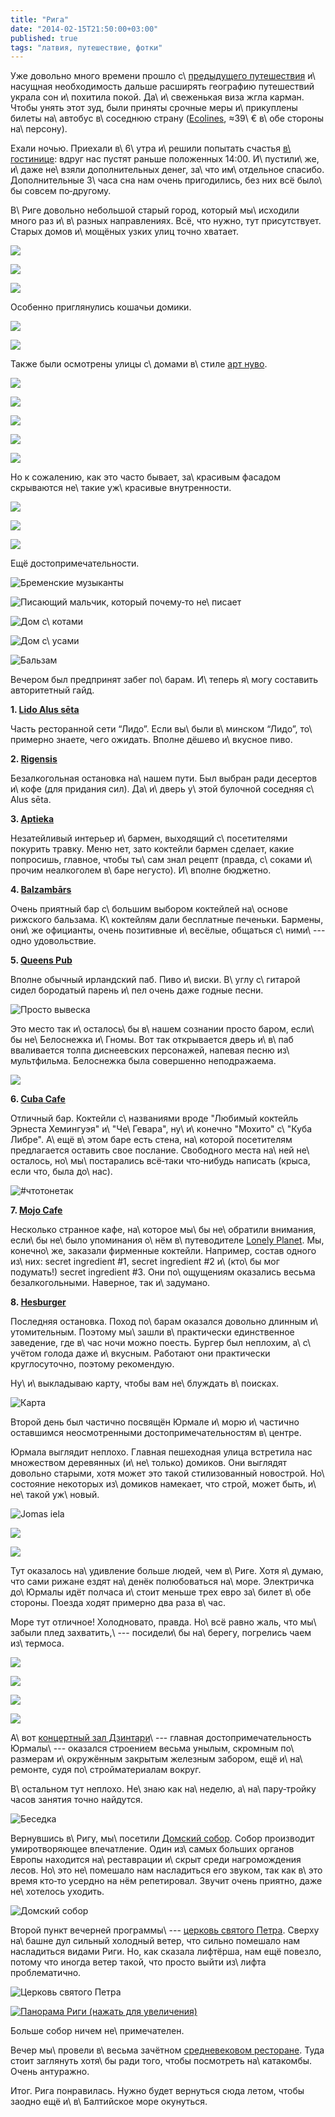 ```yaml
---
title: "Рига"
date: "2014-02-15T21:50:00+03:00"
published: true
tags: "латвия, путешествие, фотки"
---
```


Уже довольно много времени прошло с\ [предыдущего путешествия][oslo] и\ насущная необходимость дальше расширять
географию путешествий украла сон и\ похитила покой. Да\ и\ свеженькая виза жгла карман. Чтобы унять этот зуд, были
приняты срочные меры и\ прикуплены билеты на\ автобус в\ соседнюю страну ([Ecolines], ≈39\ € в\ обе стороны
на\ персону).

Ехали ночью. Приехали в\ 6\ утра и\ решили попытать счастья [в\ гостинице][hotel]: вдруг нас пустят раньше положенных
14:00. И\ пустили\ же, и\ даже не\ взяли дополнительных денег, за\ что им\ отдельное спасибо. Дополнительные 3\ часа сна
нам очень пригодились, без них всё было\ бы совсем по&#8209;другому.

В\ Риге довольно небольшой старый город, который мы\ исходили много раз и\ в\ разных направлениях. Всё, что нужно, тут
присутствует. Старых домов и\ мощёных узких улиц точно хватает.

![](/images/travel/2014-02-riga-jurmala/old-town-1.jpg)

![](/images/travel/2014-02-riga-jurmala/old-town-2.jpg)

![](/images/travel/2014-02-riga-jurmala/old-town-3.jpg)

Особенно приглянулись кошачьи домики.

![](/images/travel/2014-02-riga-jurmala/cats-house-1.jpg)

![](/images/travel/2014-02-riga-jurmala/cats-house-2.jpg)

Также были осмотрены улицы с\ домами в\ стиле [арт нуво][art-nouveau].

![](/images/travel/2014-02-riga-jurmala/art-nouveau-1.jpg)

![](/images/travel/2014-02-riga-jurmala/art-nouveau-2.jpg)

![](/images/travel/2014-02-riga-jurmala/art-nouveau-3.jpg)

![](/images/travel/2014-02-riga-jurmala/art-nouveau-4.jpg)

![](/images/travel/2014-02-riga-jurmala/art-nouveau-5.jpg)

Но к сожалению, как это часто бывает, за\ красивым фасадом скрываются не\ такие уж\ красивые внутренности.

![](/images/travel/2014-02-riga-jurmala/backyard-1.jpg)

![](/images/travel/2014-02-riga-jurmala/backyard-2.jpg)

![](/images/travel/2014-02-riga-jurmala/backyard-3.jpg)

Ещё достопримечательности.

![Бременские музыканты](/images/travel/2014-02-riga-jurmala/musicians-of-bremen.jpg)

![Писающий мальчик, который почему&#8209;то не\ писает](/images/travel/2014-02-riga-jurmala/peeing-boy.jpg)

![Дом с\ котами](/images/travel/2014-02-riga-jurmala/house-with-cats.jpg)

![Дом с\ усами](/images/travel/2014-02-riga-jurmala/house-with-moustache.jpg)

![Бальзам](/images/travel/2014-02-riga-jurmala/balsam-bottles.jpg)

Вечером был предпринят забег по\ барам. И\ теперь я\ могу составить авторитетный гайд.

**1. [Lido Alus sēta][lido]**

Часть ресторанной сети “Лидо”. Если вы\ были в\ минском “Лидо”, то\ примерно знаете, чего ожидать. Вполне дёшево
и\ вкусное пиво.

**2. [Rigensis][rigensis]**

Безалкогольная остановка на\ нашем пути. Был выбран ради десертов и\ кофе (для придания сил). Да\ и\ дверь у\ этой
булочной соседняя с\ Alus sēta.

**3. [Aptieka][aptieka]**

Незатейливый интерьер и\ бармен, выходящий с\ посетителями покурить травку. Меню нет, зато коктейли бармен сделает,
какие попросишь, главное, чтобы ты\ сам знал рецепт (правда, с\ соками и\ прочим неалкоголем в\ баре негусто). И\ вполне
бюджетно.

**4. [Balzambārs][balzambars]**

Очень приятный бар с\ большим выбором коктейлей на\ основе рижского бальзама. К\ коктейлям дали бесплатные печеньки.
Бармены, они\ же официанты, очень позитивные и\ весёлые, общаться с\ ними\ --- одно удовольствие.

**5. [Queens Pub][queens]**

Вполне обычный ирландский паб. Пиво и\ виски. В\ углу с\ гитарой сидел бородатый парень и\ пел очень даже годные песни.

![Просто вывеска](/images/travel/2014-02-riga-jurmala/queens.jpg)

Это место так и\ осталось\ бы в\ нашем сознании просто баром, если\ бы не\ Белоснежка и\ Гномы. Вот так открывается
дверь и\ в\ паб вваливается толпа диснеевских персонажей, напевая песню из\ мультфильма. Белоснежка была совершенно
неподражаема.

![](/images/travel/2014-02-riga-jurmala/snow-white-at-queens-bar.jpg)

**6. [Cuba Cafe][cuba]**

Отличный бар. Коктейли с\ названиями вроде "Любимый коктейль Эрнеста Хемингуэя" и\ "Че\ Гевара", ну\ и\ конечно "Мохито"
с\ "Куба Либре". А\ ещё в\ этом баре есть стена, на\ которой посетителям предлагается оставить свое послание. Свободного
места на\ ней не\ осталось, но\ мы\ постарались всё&#8209;таки что&#8209;нибудь написать (крыса, если что, была
до\ нас).

![#чтотонетак](/images/travel/2014-02-riga-jurmala/cuba-cafe.jpg)

**7. [Mojo Cafe][mojo]**

Несколько странное кафе, на\ которое мы\ бы не\ обратили внимания, если\ бы не\ было упоминания о\ нём в\ путеводителе
[Lonely Planet][lonely-planet]. Мы, конечно\ же, заказали фирменные коктейли. Например, состав одного из\ них: secret
ingredient #1, secret ingredient #2 и\ (кто\ бы мог подумать!) secret ingredient #3. Они по\ ощущениям оказались весьма
безалкогольными. Наверное, так и\ задумано.

**8. [Hesburger][burger]**

Последняя остановка. Поход по\ барам оказался довольно длинным и\ утомительным. Поэтому мы\ зашли в\ практически
единственное заведение, где в\ час ночи можно поесть. Бургер был неплохим, а\ с\ учётом голода даже и\ вкусным. Работают
они практически круглосуточно, поэтому рекомендую.

Ну\ и\ выкладываю карту, чтобы вам не\ блуждать в\ поисках.

![Карта](/images/travel/2014-02-riga-jurmala/map.png)

Второй день был частично посвящён Юрмале и\ морю и\ частично оставшимся неосмотренными достопримечательностям в\ центре.

Юрмала выглядит неплохо. Главная пешеходная улица встретила нас множеством деревянных (и\ не\ только) домиков. Они
выглядят довольно старыми, хотя может это такой стилизованный новострой. Но\ состояние некоторых из\ домиков намекает,
что строй, может быть, и\ не\ такой уж\ новый.

![Jomas iela](/images/travel/2014-02-riga-jurmala/jurmala-street.jpg)

![](/images/travel/2014-02-riga-jurmala/jurmala-house-1.jpg)

![](/images/travel/2014-02-riga-jurmala/jurmala-house-2.jpg)

Тут оказалось на\ удивление больше людей, чем в\ Риге. Хотя я\ думаю, что сами рижане ездят на\ денёк полюбоваться
на\ море. Электричка до\ Юрмалы идёт полчаса и\ стоит меньше трех евро за\ билет в\ обе стороны. Поезда ходят примерно
два раза в\ час.

Море тут отличное! Холодновато, правда. Но\ всё равно жаль, что мы\ забыли плед захватить,\ --- посидели\ бы
на\ берегу, погрелись чаем из\ термоса.

![](/images/travel/2014-02-riga-jurmala/sea-1.jpg)

![](/images/travel/2014-02-riga-jurmala/sea-2.jpg)

![](/images/travel/2014-02-riga-jurmala/sea-3.jpg)

![](/images/travel/2014-02-riga-jurmala/sea-4.jpg)

А\ вот [концертный зал Дзинтари][dzintaru]\ --- главная достопримечательность Юрмалы\ --- оказался строением весьма
унылым, скромным по\ размерам и\ окружённым закрытым железным забором, ещё и\ на\ ремонте, судя по\ стройматериалам
вокруг.

В\ остальном тут неплохо. Не\ знаю как на\ неделю, а\ на\ пару&#8209;тройку часов занятия точно найдутся.

![Беседка](/images/travel/2014-02-riga-jurmala/jurmala-alcove.jpg)

Вернувшись в\ Ригу, мы\ посетили [Домский собор][dom]. Собор производит умиротворяющее впечатление. Один из\ самых
больших органов Европы находится на\ реставрации и\ скрыт среди нагромождения лесов. Но\ это не\ помешало нам
насладиться его звуком, так как в\ это время кто&#8209;то усердно на нём репетировал. Звучит очень приятно, даже
не\ хотелось уходить.

![Домский собор](/images/travel/2014-02-riga-jurmala/cathedral.jpg)

Второй пункт вечерней программы\ --- [церковь святого Петра][peter]. Сверху на\ башне дул сильный холодный ветер, что
сильно помешало нам насладиться видами Риги. Но, как сказала лифтёрша, нам ещё повезло, потому что иногда ветер такой,
что просто выйти из\ лифта проблематично.

![Церковь святого Петра](/images/travel/2014-02-riga-jurmala/church.jpg)

[![Панорама Риги (нажать для увеличения)](/images/travel/2014-02-riga-jurmala/top-view.jpg)](/images/travel/2014-02-riga-jurmala/top-view-full.jpg)

Больше собор ничем не\ примечателен.

Вечер мы\ провели в\ весьма зачётном [средневековом ресторане][rozengrals]. Туда стоит заглянуть хотя\ бы ради того,
чтобы посмотреть на\ катакомбы. Очень антуражно.

Итог. Рига понравилась. Нужно будет вернуться сюда летом, чтобы заодно ещё и\ в\ Балтийское море окунуться.

[aptieka]: http://4sq.com/aBnZNd
[art-nouveau]: http://ru.wikipedia.org/wiki/%D0%9C%D0%BE%D0%B4%D0%B5%D1%80%D0%BD
[balzambars]: http://4sq.com/9Znrqb
[burger]: http://4sq.com/9TLaue
[cuba]: http://4sq.com/asphh1
[dom]: http://ru.wikipedia.org/wiki/%D0%94%D0%BE%D0%BC%D1%81%D0%BA%D0%B8%D0%B9_%D1%81%D0%BE%D0%B1%D0%BE%D1%80_(%D0%A0%D0%B8%D0%B3%D0%B0)
[dzintaru]: http://ru.wikipedia.org/wiki/%D0%94%D0%B7%D0%B8%D0%BD%D1%82%D0%B0%D1%80%D0%B8_(%D0%BA%D0%BE%D0%BD%D1%86%D0%B5%D1%80%D1%82%D0%BD%D1%8B%D0%B9_%D0%B7%D0%B0%D0%BB)
[Ecolines]: http://ecolines.net/
[hotel]: http://www.booking.com/hotel/lv/radi-un-draugi.html
[lido]: http://4sq.com/cBUiqN
[lonely-planet]: /post/lonely-planet-2/
[mojo]: http://4sq.com/bJlcY7
[oslo]: /post/oslo/
[peter]: http://ru.wikipedia.org/wiki/%D0%A6%D0%B5%D1%80%D0%BA%D0%BE%D0%B2%D1%8C_%D0%A1%D0%B2%D1%8F%D1%82%D0%BE%D0%B3%D0%BE_%D0%9F%D0%B5%D1%82%D1%80%D0%B0_(%D0%A0%D0%B8%D0%B3%D0%B0)
[rigensis]: http://4sq.com/gY6pWc
[rozengrals]: http://4sq.com/ct1bPN
[queens]: http://4sq.com/qiwZ35
